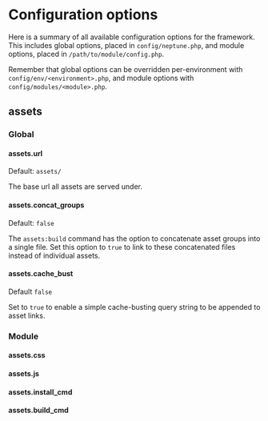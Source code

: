 # Configuration options

Here is a summary of all available configuration options for the
framework. This includes global options, placed in
`config/neptune.php`, and module options, placed in
`/path/to/module/config.php`.

Remember that global options can be overridden per-environment with
`config/env/<environment>.php`, and module options with
`config/modules/<module>.php`.

## assets

### Global

#### assets.url

Default: `assets/`

The base url all assets are served under.

#### assets.concat_groups

Default: `false`

The `assets:build` command has the option to concatenate asset groups
into a single file. Set this option to `true` to link to these
concatenated files instead of individual assets.

#### assets.cache_bust

Default `false`

Set to `true` to enable a simple cache-busting query string to be
appended to asset links.

### Module

#### assets.css

#### assets.js

#### assets.install_cmd

#### assets.build_cmd
